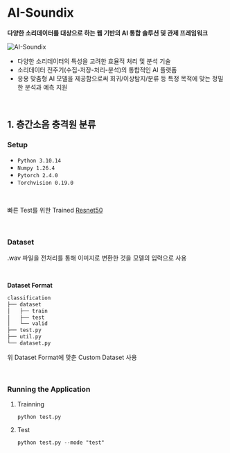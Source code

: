 # AI-Soundix
__다양한 소리데이터를 대상으로 하는 웹 기반의 AI 통합 솔루션 및 관제 프레임워크__

![AI-Soundix](https://github.com/user-attachments/assets/e0d35915-f615-4a24-a8c2-106480a44c5b)

* 다양한 소리데이터의 특성을 고려한 효율적 처리 및 분석 기술
* 소리데이터 전주기(수집-저장-처리-분석)의 통합적인 AI 플랫폼
* 응용 맞춤형 AI 모델을 제공함으로써 회귀/이상탐지/분류 등 특정 목적에 맞는 정밀한 분석과 예측 지원

<br/>

## 1. 층간소음 충격원 분류
### Setup
* `Python 3.10.14`
* `Numpy 1.26.4`
* `Pytorch 2.4.0`
* `Torchvision 0.19.0`

<br/>

빠른 Test를 위한 Trained [Resnet50](https://drive.google.com/file/d/1CE1GtbhxL3hSRNkJF5IsuhtWd2em2CIC/view?usp=drive_link)

<br/>

### Dataset
.wav 파일을 전처리를 통해 이미지로 변환한 것을 모델의 입력으로 사용

<br/>

__Dataset Format__

```bash
classification
├── dataset
│   ├── train
│   ├── test
│   └── valid
├── test.py
├── util.py
└── dataset.py
```

위 Dataset Format에 맞춘 Custom Dataset 사용

<br/>

### Running the Application
1. Trainning
   ```
   python test.py
   ```
2. Test
   ```
   python test.py --mode "test"
   ```
